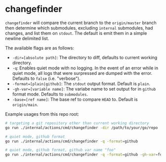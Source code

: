 # changefinder

`changefinder` will compare the current branch to the `origin/master` branch
then determine which submodules, excluding `internal` submodules, had changes,
and list them on `stdout`. The default is emit them in a simple newline
delimited list.

The available flags are as follows:
 * `-dir=[absolute path]`: The directory to diff, defaults to current working
 directory. 
 * `-q`: Enables quiet mode with no logging. In the event of an error while in
 quiet mode, all logs that were surpressed are dumped with the error. Defaults
 to `false` (i.e. "verbose").
 * `-format=[plain|github]`: The `stdout` output format. Default is `plain`.
 * `-gh-var=[variable name]`: The variabe name to set output for in `github`
 format mode. Defaults to `submodules`.
 * `-base=[ref name]`: The base ref to compare `HEAD` to. Default is
 `origin/main`.

Example usages from this repo root:

```sh
# targeting a git repository other than current working directory
go run ./internal/actions/cmd/changefinder -dir /path/to/your/go/repo

# quiet mode, github format
go run ./internal/actions/cmd/changefinder -q -format=github

# quiet mode, github format, github var name "foo"
go run ./internal/actions/cmd/changefinder -q -format=github -gh-var=foo
```
